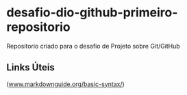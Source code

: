 # desafio-dio-github-primeiro-repositorio
Repositorio criado para o desafio de Projeto sobre Git/GitHub

## Links Úteis
(www.markdownguide.org/basic-syntax/)

